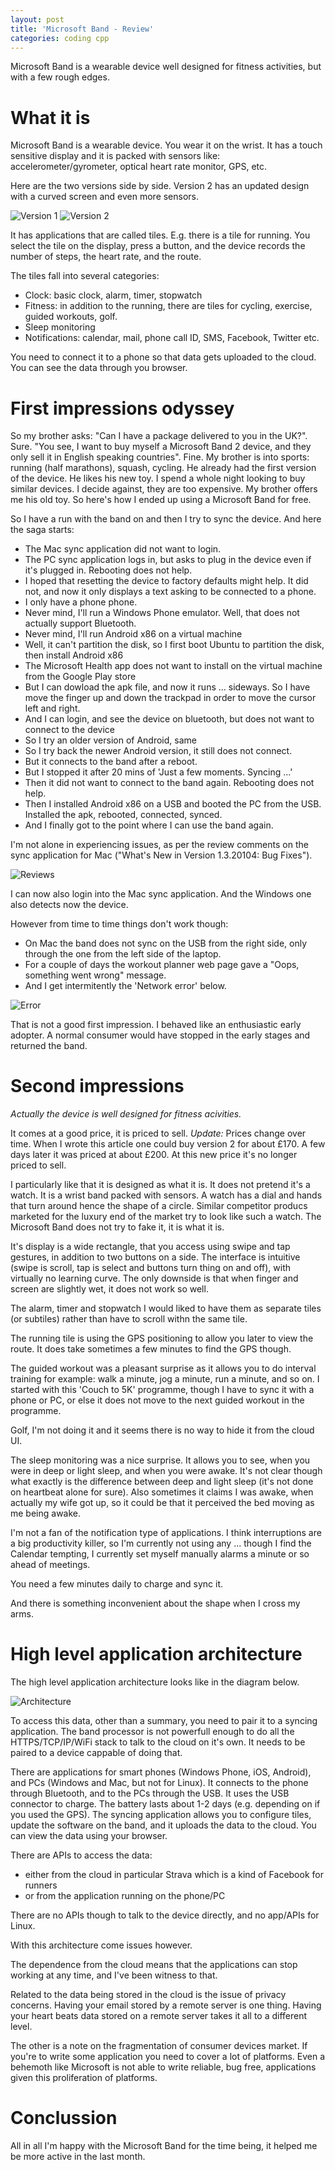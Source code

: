 ```yaml
---
layout: post
title: 'Microsoft Band - Review'
categories: coding cpp
---
```


Microsoft Band is a wearable device well designed for fitness activities, but
with a few rough edges.


# What it is

Microsoft Band is a wearable device. You wear it on the wrist. It has a touch
sensitive display and it is packed with sensors like: accelerometer/gyrometer,
optical heart rate monitor, GPS, etc.

Here are the two versions side by side. Version 2 has an updated design with a
curved screen and even more sensors.

![Version 1](/assets/2016-01-27-ms-band-review/band1.jpeg)
![Version 2](/assets/2016-01-27-ms-band-review/band2.jpeg)

It has applications that are called tiles. E.g. there is a tile for running. You
select the tile on the display, press a button, and the device records the
number of steps, the heart rate, and the route.

The tiles fall into several categories:

- Clock: basic clock, alarm, timer, stopwatch
- Fitness: in addition to the running, there are tiles for cycling, exercise, guided
workouts, golf.
- Sleep monitoring
- Notifications: calendar, mail, phone call ID, SMS, Facebook, Twitter etc.

You need to connect it to a phone so that data gets uploaded to the cloud. You
can see the data through you browser.

# First impressions odyssey

So my brother asks: "Can I have a package delivered to you in the UK?". Sure.
"You see, I want to buy myself a Microsoft Band 2 device, and they only sell it
in English speaking countries". Fine. My brother is into sports: running (half
marathons), squash, cycling. He already had the first version of the device. He
likes his new toy. I spend a whole night looking to buy similar devices. I decide
against, they are too expensive. My brother offers me his old toy. So here's
how I ended up using a Microsoft Band for free.

So I have a run with the band on and then I try to sync the device. And here
the saga starts:

- The Mac sync application did not want to login.
- The PC sync application logs in, but asks to plug in the device even if it's
  plugged in. Rebooting does not help.
- I hoped that resetting the device to factory defaults might help. It did not,
  and now it only displays a text asking to be connected to a phone.
- I only have a phone phone.
- Never mind, I'll run a Windows Phone emulator. Well, that does not actually
  support Bluetooth.
- Never mind, I'll run Android x86 on a virtual machine
- Well, it can't partition the disk, so I first boot Ubuntu to partition the
  disk, then install Android x86
- The Microsoft Health app does not want to install on the virtual machine from
  the Google Play store
- But I can dowload the apk file, and now it runs ... sideways. So I have move
  the finger up and down the trackpad in order to move the cursor left and
  right.
- And I can login, and see the device on bluetooth, but does not want to
  connect to the device
- So I try an older version of Android, same
- So I try back the newer Android version, it still does not connect.
- But it connects to the band after a reboot.
- But I stopped it after 20 mins of 'Just a few moments. Syncing ...'
- Then it did not want to connect to the band again. Rebooting does not help.
- Then I installed Android x86 on a USB and booted the PC from the USB.
  Installed the apk, rebooted, connected, synced.
- And I finally got to the point where I can use the band again.

I'm not alone in experiencing issues, as per the review comments on the sync
application for Mac ("What's New in Version 1.3.20104: Bug Fixes").

![Reviews](/assets/2016-01-27-ms-band-review/reviews.png)

I can now also login into the Mac sync application. And the Windows one also
detects now the device.

However from time to time things don't work though:

- On Mac the band does not sync on the USB from the right side, only through
  the one from the left side of the laptop.
- For a couple of days the workout planner web page gave a "Oops, something
  went wrong" message.
- And I get intermitently the 'Network error' below.

![Error](/assets/2016-01-27-ms-band-review/error.png)

That is not a good first impression. I behaved like an enthusiastic early
adopter. A normal consumer would have stopped in the early stages and returned
the band.


# Second impressions

*Actually the device is well designed for fitness acivities.*

It comes at a good price, it is priced to sell. *Update:* Prices change over
time. When I wrote this article one could buy version 2 for about £170. A few
days later it was priced at about £200. At this new price it's no longer priced
to sell.

I particularly like that it is designed as what it is. It does not pretend it's
a watch. It is a wrist band packed with sensors. A watch has a dial and hands
that turn around hence the shape of a circle. Similar competitor producs
marketed for the luxury end of the market try to look like such a watch. The
Microsoft Band does not try to fake it, it is what it is.

It's display is a wide rectangle, that you access using swipe and tap
gestures, in addition to two buttons on a side. The interface is intuitive
(swipe is scroll, tap is select and buttons turn thing on and off),
with virtually no learning curve. The only downside is that when finger and
screen are slightly wet, it does not work so well.

The alarm, timer and stopwatch I would liked to have them as separate tiles (or
subtiles) rather than have to scroll withn the same tile.

The running tile is using the GPS positioning to allow you later to view the
route. It does take sometimes a few minutes to find the GPS though.

The guided workout was a pleasant surprise as it allows you to do interval
training for example: walk a minute, jog a minute, run a minute, and so on. I
started with this 'Couch to 5K' programme, though I have to sync it with a
phone or PC, or else it does not move to the next guided workout in the
programme.

Golf, I'm not doing it and it seems there is no way to hide it from the cloud
UI.

The sleep monitoring was a nice surprise. It allows you to see, when you were
in deep or light sleep, and when you were awake. It's not clear though what
exactly is the difference between deep and light sleep (it's not done on
heartbeat alone for sure). Also sometimes it claims I was awake, when actually
my wife got up, so it could be that it perceived the bed moving as me being
awake.

I'm not a fan of the notification type of applications. I think interruptions
are a big productivity killer, so I'm currently not using any ... though I find
the Calendar tempting, I currently set myself manually alarms a minute or so
ahead of meetings.

You need a few minutes daily to charge and sync it.

And there is something inconvenient about the shape when I cross my arms.

# High level application architecture

The high level application architecture looks like in the diagram below.

![Architecture](/assets/2016-01-27-ms-band-review/architecture.png)

To access this data, other than a summary, you need to pair it to a syncing
application. The band processor is not powerfull enough to do all the
HTTPS/TCP/IP/WiFi stack to talk to the cloud on it's own. It needs to be paired
to a device cappable of doing that.

There are applications for smart phones (Windows Phone, iOS,
Android), and PCs (Windows and Mac, but not for Linux). It connects to the
phone through Bluetooth, and to the PCs through the USB. It uses the USB
connector to charge. The battery lasts about 1-2 days (e.g. depending on if you
used the GPS). The syncing application allows you to configure tiles, update
the software on the band, and it uploads the data to the cloud. You can view
the data using your browser.

There are APIs to access the data:

- either from the cloud in particular Strava which is a kind of Facebook for runners
- or from the application running on the phone/PC

There are no APIs though to talk to the device directly, and no app/APIs for
Linux.

With this architecture come issues however.

The dependence from the cloud means that the applications can stop working at
any time, and I've been witness to that.

Related to the data being stored in the cloud is the issue of privacy concerns.
Having your email stored by a remote server is one thing. Having your
heart beats data stored on a remote server takes it all to a different level.

The other is a note on the fragmentation of consumer devices market. If you're
to write some application you need to cover a lot of platforms. Even a behemoth
like Microsoft is not able to write reliable, bug free, applications given this
proliferation of platforms.


# Conclussion

All in all I'm happy with the Microsoft Band for the time being, it helped me
be more active in the last month.

